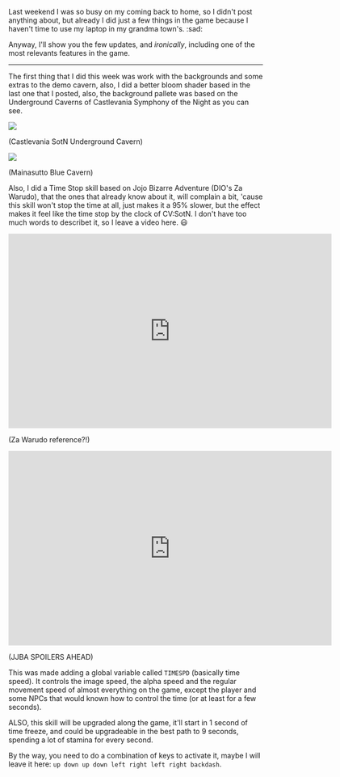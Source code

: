 Last weekend I was so busy on my coming back to home, so I didn't post anything about, but already I did just a few things in the game because I haven't time to use my laptop in my grandma town's. :sad:

Anyway, I'll show you the few updates, and _ironically_, including one of the most relevants features in the game.

---

The first thing that I did this week was work with the backgrounds and some extras to the demo cavern, also, I did a better bloom shader based in the last one that I posted, also, the background pallete was based on the Underground Caverns of Castlevania Symphony of the Night as you can see.

<div class="grid-50-50">
<div class="image-container x2">

![](http://www.vgmuseum.com/mrp/cv-sotn/screens/cograph-waterfall.png)

(Castlevania SotN Underground Cavern)

</div>
<div class="image-container">

![](http://i.imgur.com/30CcBNy.png)

(Mainasutto Blue Cavern)

</div>
</div>

Also, I did a Time Stop skill based on Jojo Bizarre Adventure (DIO's Za Warudo), that the ones that already know about it, will complain a bit, 'cause this skill won't stop the time at all, just makes it a 95% slower, but the effect makes it feel like the time stop by the clock of CV:SotN.
I don't have too much words to describet it, so I leave a video here. :smiley:

<div class="image-container">
<iframe width="640" height="385" src="https://www.youtube.com/embed/5CkIbje5ioQ" title="Devclip || Mainasutto (v0.45) - Time Stop! (ZA WARUDO?!)" frameborder="0" allow="accelerometer; autoplay; clipboard-write; encrypted-media; gyroscope; picture-in-picture; web-share" referrerpolicy="strict-origin-when-cross-origin" allowfullscreen></iframe>

(Za Warudo reference?!)
</div>

<div class="image-container">
<iframe width="640" height="385" src="https://www.youtube.com/embed/B9za3TrVT3g" title="" frameborder="0" allow="accelerometer; autoplay; clipboard-write; encrypted-media; gyroscope; picture-in-picture; web-share" referrerpolicy="strict-origin-when-cross-origin" allowfullscreen></iframe>

(JJBA SPOILERS AHEAD)
</div>

This was made adding a global variable called `TIMESPD` (basically time speed). It controls the image speed, the alpha speed and the regular movement speed of almost everything on the game, except the player and some NPCs that would known how to control the time (or at least for a few seconds).

ALSO, this skill will be upgraded along the game, it'll start in 1 second of time freeze, and could be upgradeable in the best path to 9 seconds, spending a lot of stamina for every second.

By the way, you need to do a combination of keys to activate it, maybe I will leave it here: `up down up down left right left right backdash`.
